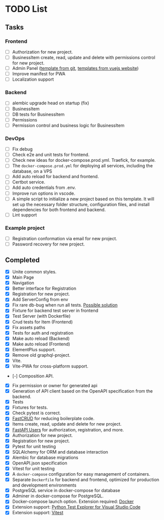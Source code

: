 # TODO List

## Tasks

### Frontend
- [ ] Authorization for new project.
- [ ] BusinessItem create, read, update and delete with permissions control for new project.
- [ ] Admin Panel ([template from git](https://github.com/PanJiaChen/vue-element-admin), [templates from vuejs website](https://vuejs.org/ecosystem/themes))
- [ ] Improve manifest for PWA
- [ ] Localization support

### Backend
- [ ] alembic upgrade head on startup (fix)
- [ ] BusinessItem
- [ ] DB tests for BusinessItem
- [ ] Permissions
- [ ] Permission control and business logic for BusinessItem

### DevOps
- [ ] Fix debug
- [ ] Check e2e and unit tests for frontend.
- [ ] Check new ideas for docker-compose.prod.yml. Traefick, for example.
- [ ] The `docker-compose.prod.yml` for deploying all services, including the database, on a VPS
- [ ] Add auto reload for backend and frontend.
- [ ] Certbot service.
- [ ] Add auto credentials from .env.
- [ ] Improve run options in vscode.
- [ ] A simple script to initialize a new project based on this template. It will set up the necessary folder structure, configuration files, and install dependencies for both frontend and backend.
- [ ] Lint support

### Example project
- [ ] Registration conformation via email for new project.
- [ ] Password recovery for new project.

## Completed
- [x] Unite common styles.
- [x] Main Page
- [x] Navigation
- [x] Better interface for Registration
- [x] Registration for new project.
- [x] Add ServerConfig from env
- [x] Fix rare db-bug when run all tests. [Possible solution](https://stackoverflow.com/questions/77968323/invalidrequesterror-during-concurrent-requests-with-fastapi-aiosqlite-and-sqla)
- [x] Fixture for backend test server in frontend
- [x] Test Server (with Dockerfile)
- [x] Crud tests for Item (Frontend)
- [x] Fix assets paths
- [x] Tests for auth and registration
- [x] Make auto reload (Backend)
- [x] Make auto reload (Frontend)
- [x] ElementPlus support.
- [x] Remove old graphql-project.
- [x] Vite.
- [x] Vite-PWA for cross-platform support.
- [-] Composition API.
- [x] Fix permission or owner for generated api
- [x] Generation of API client based on the OpenAPI specification from the backend.
- [x] Tests
- [x] Fixtures for tests.
- [x] Check pytest is correct.
- [x] [FastCRUD](https://github.com/igorbenav/fastcrud) for reducing boilerplate code.
- [x] Items create, read, update and delete for new project.
- [x] [FastAPI Users](https://github.com/fastapi-users/fastapi-users) for authorization, registration, and more.
- [x] Authorization for new project.
- [x] Registration for new project.
- [x] Pytest for unit testing
- [x] SQLAlchemy for ORM and database interaction
- [x] Alembic for database migrations
- [x] OpenAPI.json specification
- [x] Vitest for unit testing
- [x] A `docker-compose` configuration for easy management of containers.
- [x] Separate `Dockerfile` for backend and frontend, optimized for production and development environments
- [x] PostgreSQL service in docker-compose for database
- [x] Adminer in docker-compose for PostgreSQL.
- [x] Docker-compose launch option. Extension required: [Docker](https://marketplace.visualstudio.com/items?itemName=ms-azuretools.vscode-docker)
- [x] Extension support: [Python Test Explorer for Visual Studio Code](https://marketplace.visualstudio.com/items?itemName=LittleFoxTeam.vscode-python-test-adapter)
- [x] Extension support: [Vitest](https://marketplace.visualstudio.com/items?itemName=vitest.explorer)
